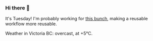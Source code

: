 ### Hi there :wave:

It's Tuesday! I'm probably working for [this bunch](https://github.com/kohofinancial), making a reusable workflow more reusable.

Weather in Victoria BC: overcast, at +5°C.
